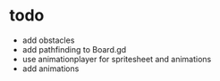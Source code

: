 # todo
* add obstacles
* add pathfinding to Board.gd
* use animationplayer for spritesheet and animations
* add animations
